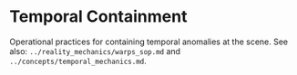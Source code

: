 # Temporal Containment

Operational practices for containing temporal anomalies at the scene. See also: `../reality_mechanics/warps_sop.md` and `../concepts/temporal_mechanics.md`.

